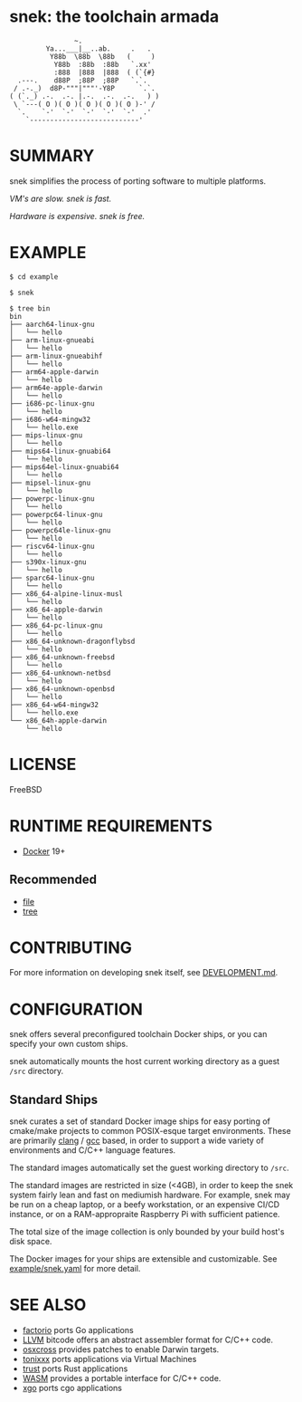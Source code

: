 # snek: the toolchain armada

```text
                ~.
         Ya...___|__..ab.     .   .
          Y88b  \88b  \88b   (     )
           Y88b  :88b  :88b   `.xx'
           :888  |888  |888  ( (`{#}
  .---.    d88P  ;88P  ;88P   `.`.
 / .-._)  d8P-"""|"""'-Y8P      `.`.
( (`._) .-.  .-. |.-.  .-.  .-.   ) )
 \ `---( O )( O )( O )( O )( O )-' /
  `.    `-'  `-'  `-'  `-'  `-'  .'
    `---------------------------'
```

# SUMMARY

snek simplifies the process of porting software to multiple platforms.

_VM's are slow. snek is fast._

_Hardware is expensive. snek is free._

# EXAMPLE

```console
$ cd example

$ snek

$ tree bin
bin
├── aarch64-linux-gnu
│   └── hello
├── arm-linux-gnueabi
│   └── hello
├── arm-linux-gnueabihf
│   └── hello
├── arm64-apple-darwin
│   └── hello
├── arm64e-apple-darwin
│   └── hello
├── i686-pc-linux-gnu
│   └── hello
├── i686-w64-mingw32
│   └── hello.exe
├── mips-linux-gnu
│   └── hello
├── mips64-linux-gnuabi64
│   └── hello
├── mips64el-linux-gnuabi64
│   └── hello
├── mipsel-linux-gnu
│   └── hello
├── powerpc-linux-gnu
│   └── hello
├── powerpc64-linux-gnu
│   └── hello
├── powerpc64le-linux-gnu
│   └── hello
├── riscv64-linux-gnu
│   └── hello
├── s390x-linux-gnu
│   └── hello
├── sparc64-linux-gnu
│   └── hello
├── x86_64-alpine-linux-musl
│   └── hello
├── x86_64-apple-darwin
│   └── hello
├── x86_64-pc-linux-gnu
│   └── hello
├── x86_64-unknown-dragonflybsd
│   └── hello
├── x86_64-unknown-freebsd
│   └── hello
├── x86_64-unknown-netbsd
│   └── hello
├── x86_64-unknown-openbsd
│   └── hello
├── x86_64-w64-mingw32
│   └── hello.exe
└── x86_64h-apple-darwin
    └── hello
```

# LICENSE

FreeBSD

# RUNTIME REQUIREMENTS

* [Docker](https://www.docker.com/) 19+

## Recommended

* [file](https://linux.die.net/man/1/file)
* [tree](https://linux.die.net/man/1/tree)

# CONTRIBUTING

For more information on developing snek itself, see [DEVELOPMENT.md](DEVELOPMENT.md).

# CONFIGURATION

snek offers several preconfigured toolchain Docker ships, or you can specify your own custom ships.

snek automatically mounts the host current working directory as a guest `/src` directory.

## Standard Ships

snek curates a set of standard Docker image ships for easy porting of cmake/make projects to common POSIX-esque target environments. These are primarily [clang](https://clang.llvm.org/) / [gcc](https://gcc.gnu.org/) based, in order to support a wide variety of environments and C/C++ language features.

The standard images automatically set the guest working directory to `/src`.

The standard images are restricted in size (<4GB), in order to keep the snek system fairly lean and fast on mediumish hardware. For example, snek may be run on a cheap laptop, or a beefy workstation, or an expensive CI/CD instance, or on a RAM-appropraite Raspberry Pi with sufficient patience.

The total size of the image collection is only bounded by your build host's disk space.

The Docker images for your ships are extensible and customizable. See [example/snek.yaml](example/snek.yaml) for more detail.

# SEE ALSO

* [factorio](https://github.com/mcandre/factorio) ports Go applications
* [LLVM](https://llvm.org/) bitcode offers an abstract assembler format for C/C++ code.
* [osxcross](https://github.com/tpoechtrager/osxcross) provides patches to enable Darwin targets.
* [tonixxx](https://github.com/mcandre/tonixxx) ports applications via Virtual Machines
* [trust](https://github.com/japaric/trust) ports Rust applications
* [WASM](https://webassembly.org/) provides a portable interface for C/C++ code.
* [xgo](https://github.com/karalabe/xgo) ports cgo applications
